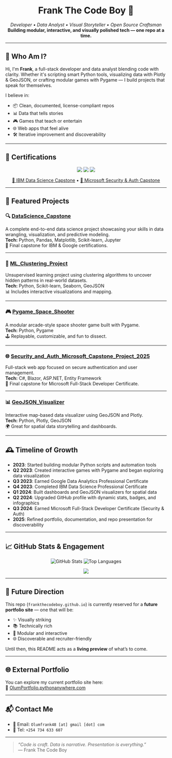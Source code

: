 <h1 align="center">Frank The Code Boy 🚀</h1>
<p align="center">
  <em>Developer • Data Analyst • Visual Storyteller • Open Source Craftsman</em><br>
  <strong>Building modular, interactive, and visually polished tech — one repo at a time.</strong>
</p>

---

## 🧠 Who Am I?

Hi, I'm **Frank**, a full-stack developer and data analyst blending code with clarity. Whether it's scripting smart Python tools, visualizing data with Plotly & GeoJSON, or crafting modular games with Pygame — I build projects that speak for themselves.

I believe in:
- 📦 Clean, documented, license-compliant repos  
- 📊 Data that tells stories  
- 🎮 Games that teach or entertain  
- 🌐 Web apps that feel alive  
- 🛠️ Iterative improvement and discoverability  

---

## 🏅 Certifications

<p align="center">
  <img src="https://img.shields.io/badge/Google-Data_Analytics_Professional_Certificate-yellow?logo=Google&style=flat-square" />
  <img src="https://img.shields.io/badge/IBM-Data_Science_Professional_Certificate-blue?logo=IBM&style=flat-square" />
  <img src="https://img.shields.io/badge/Microsoft-Full_Stack_Developer_Certificate_(Security_&_Auth)-green?logo=Microsoft&style=flat-square" />
</p>

<p align="center">
  <a href="https://github.com/frankTheCodeBoy/DataScience_Capstone">🔗 IBM Data Science Capstone</a> • 
  <a href="https://github.com/frankTheCodeBoy/Security_and_Auth_Microsoft_Capstone_Project_2025">🔗 Microsoft Security & Auth Capstone</a>
</p>

---

## 🌟 Featured Projects

### 🔍 [DataScience_Capstone](https://github.com/frankTheCodeBoy/DataScience_Capstone)
A complete end-to-end data science project showcasing your skills in data wrangling, visualization, and predictive modeling.  
**Tech:** Python, Pandas, Matplotlib, Scikit-learn, Jupyter  
📜 Final capstone for IBM & Google certifications.

---

### 🧠 [ML_Clustering_Project](https://github.com/frankTheCodeBoy/Data_Science_Machine_Learning_Analysis)
Unsupervised learning project using clustering algorithms to uncover hidden patterns in real-world datasets.  
**Tech:** Python, Scikit-learn, Seaborn, GeoJSON  
📊 Includes interactive visualizations and mapping.

---

### 🎮 [Pygame_Space_Shooter](https://github.com/frankTheCodeBoy/Pygame_game_Development)
A modular arcade-style space shooter game built with Pygame.  
**Tech:** Python, Pygame  
🕹️ Replayable, customizable, and fun to dissect.

---

### 🌐 [Security_and_Auth_Microsoft_Capstone_Project_2025](https://github.com/frankTheCodeBoy/Security_and_Auth_Microsoft_Capstone_Project_2025)
Full-stack web app focused on secure authentication and user management.  
**Tech:** C#, Blazor, ASP.NET, Entity Framework  
🔐 Final capstone for Microsoft Full-Stack Developer Certificate.

---

### 📊 [GeoJSON_Visualizer](https://github.com/frankTheCodeBoy/Realtime_API_Data_And_Earthquakes_Visualisation)
Interactive map-based data visualizer using GeoJSON and Plotly.  
**Tech:** Python, Plotly, GeoJSON  
🌍 Great for spatial data storytelling and dashboards.

---

## 🕰️ Timeline of Growth

- **2023**: Started building modular Python scripts and automation tools  
- **Q2 2023**: Created interactive games with Pygame and began exploring data visualization  
- **Q3 2023**: Earned Google Data Analytics Professional Certificate  
- **Q4 2023**: Completed IBM Data Science Professional Certificate  
- **Q1 2024**: Built dashboards and GeoJSON visualizers for spatial data  
- **Q2 2024**: Upgraded GitHub profile with dynamic stats, badges, and infographics  
- **Q3 2024**: Earned Microsoft Full-Stack Developer Certificate (Security & Auth)  
- **2025**: Refined portfolio, documentation, and repo presentation for discoverability  

---

## 📈 GitHub Stats & Engagement

<p align="center">
  <img src="https://github-readme-stats.vercel.app/api?username=frankTheCodeBoy&show_icons=true&theme=radical" alt="GitHub Stats" />
  <img src="https://github-readme-stats.vercel.app/api/top-langs/?username=frankTheCodeBoy&layout=compact&theme=radical" alt="Top Languages" />
</p>

<p align="center">
  <img src="https://komarev.com/ghpvc/?username=frankTheCodeBoy&label=Profile+Views&color=blueviolet&style=flat" />
</p>

---

## 🧭 Future Direction

This repo (`frankthecodeboy.github.io`) is currently reserved for a **future portfolio site** — one that will be:
- ✨ Visually striking  
- 📚 Technically rich  
- 🧩 Modular and interactive  
- 🌐 Discoverable and recruiter-friendly  

Until then, this README acts as a **living preview** of what’s to come.

---

## 🌐 External Portfolio

You can explore my current portfolio site here:  
🔗 [OlumPortfolio.pythonanywhere.com](https://OlumPortfolio.pythonanywhere.com)

---

## 📬 Contact Me

- 📧 Email: `Olumfrank48 [at] gmail [dot] com`  
- 📱 Tel: `+254 734 633 607`

---

> _“Code is craft. Data is narrative. Presentation is everything.”_  
> — Frank The Code Boy
